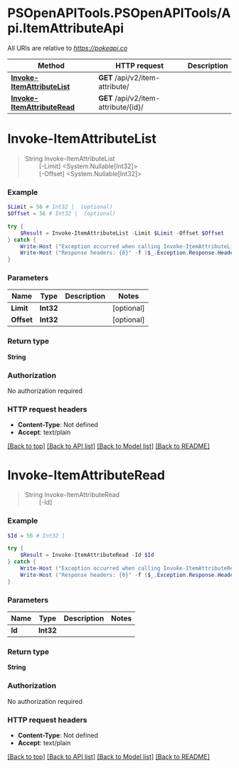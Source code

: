 # PSOpenAPITools.PSOpenAPITools/Api.ItemAttributeApi

All URIs are relative to *https://pokeapi.co*

Method | HTTP request | Description
------------- | ------------- | -------------
[**Invoke-ItemAttributeList**](ItemAttributeApi.md#Invoke-ItemAttributeList) | **GET** /api/v2/item-attribute/ | 
[**Invoke-ItemAttributeRead**](ItemAttributeApi.md#Invoke-ItemAttributeRead) | **GET** /api/v2/item-attribute/{id}/ | 


<a name="Invoke-ItemAttributeList"></a>
# **Invoke-ItemAttributeList**
> String Invoke-ItemAttributeList<br>
> &nbsp;&nbsp;&nbsp;&nbsp;&nbsp;&nbsp;&nbsp;&nbsp;[-Limit] <System.Nullable[Int32]><br>
> &nbsp;&nbsp;&nbsp;&nbsp;&nbsp;&nbsp;&nbsp;&nbsp;[-Offset] <System.Nullable[Int32]><br>



### Example
```powershell
$Limit = 56 # Int32 |  (optional)
$Offset = 56 # Int32 |  (optional)

try {
    $Result = Invoke-ItemAttributeList -Limit $Limit -Offset $Offset
} catch {
    Write-Host ("Exception occurred when calling Invoke-ItemAttributeList: {0}" -f ($_.ErrorDetails | ConvertFrom-Json))
    Write-Host ("Response headers: {0}" -f ($_.Exception.Response.Headers | ConvertTo-Json))
}
```

### Parameters

Name | Type | Description  | Notes
------------- | ------------- | ------------- | -------------
 **Limit** | **Int32**|  | [optional] 
 **Offset** | **Int32**|  | [optional] 

### Return type

**String**

### Authorization

No authorization required

### HTTP request headers

 - **Content-Type**: Not defined
 - **Accept**: text/plain

[[Back to top]](#) [[Back to API list]](../README.md#documentation-for-api-endpoints) [[Back to Model list]](../README.md#documentation-for-models) [[Back to README]](../README.md)

<a name="Invoke-ItemAttributeRead"></a>
# **Invoke-ItemAttributeRead**
> String Invoke-ItemAttributeRead<br>
> &nbsp;&nbsp;&nbsp;&nbsp;&nbsp;&nbsp;&nbsp;&nbsp;[-Id] <Int32><br>



### Example
```powershell
$Id = 56 # Int32 | 

try {
    $Result = Invoke-ItemAttributeRead -Id $Id
} catch {
    Write-Host ("Exception occurred when calling Invoke-ItemAttributeRead: {0}" -f ($_.ErrorDetails | ConvertFrom-Json))
    Write-Host ("Response headers: {0}" -f ($_.Exception.Response.Headers | ConvertTo-Json))
}
```

### Parameters

Name | Type | Description  | Notes
------------- | ------------- | ------------- | -------------
 **Id** | **Int32**|  | 

### Return type

**String**

### Authorization

No authorization required

### HTTP request headers

 - **Content-Type**: Not defined
 - **Accept**: text/plain

[[Back to top]](#) [[Back to API list]](../README.md#documentation-for-api-endpoints) [[Back to Model list]](../README.md#documentation-for-models) [[Back to README]](../README.md)


